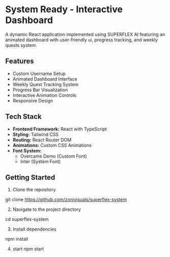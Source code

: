 # System Ready - Interactive Dashboard

A dynamic React application implemented using SUPERFLEX AI featuring an animated dashboard with user-friendly ui, progress tracking, and weekly quests system. 

## Features

- Custom Username Setup 
- Animated Dashboard Interface
- Weekly Quest Tracking System
- Progress Bar Visualization
- Interactive Animation Controls
- Responsive Design

## Tech Stack

- **Frontend Framework:** React with TypeScript
- **Styling:** Tailwind CSS
- **Routing:** React Router DOM
- **Animations:** Custom CSS Animations
- **Font System:** 
  - Overcame Demo (Custom Font)
  - Inter (System Font)

## Getting Started

1. Clone the repository

git clone https://github.com/zonivisuals/superflex-system

2. Navigate to the project directory

cd superflex-system

3. Install dependencies

npm install

4. start
npm start
